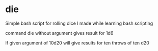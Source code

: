 # die
Simple bash script for rolling dice I made while learning bash scripting

command die without argument gives result for 1d6

If given argument of 10d20 will give results for ten throws of ten d20

